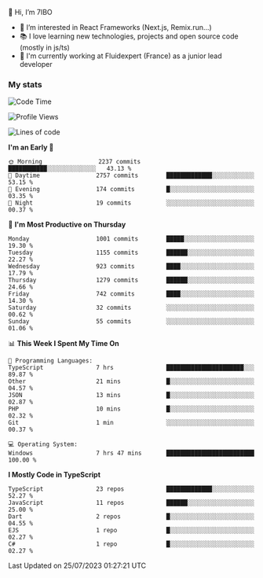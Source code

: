 👋 Hi, I’m 7IBO

- 👀 I’m interested in React Frameworks (Next.js, Remix.run...)
- 📚 I love learning new technologies, projects and open source code (mostly in js/ts)
- 💼 I'm currently working at Fluidexpert (France) as a junior lead developer

### My stats
<!--START_SECTION:waka-->
![Code Time](http://img.shields.io/badge/Code%20Time-93%20hrs%2019%20mins-blue)

![Profile Views](http://img.shields.io/badge/Profile%20Views-0-blue)

![Lines of code](https://img.shields.io/badge/From%20Hello%20World%20I%27ve%20Written-6.8%20million%20lines%20of%20code-blue)

**I'm an Early 🐤** 

```text
🌞 Morning                2237 commits        ███████████░░░░░░░░░░░░░░   43.13 % 
🌆 Daytime                2757 commits        █████████████░░░░░░░░░░░░   53.15 % 
🌃 Evening                174 commits         █░░░░░░░░░░░░░░░░░░░░░░░░   03.35 % 
🌙 Night                  19 commits          ░░░░░░░░░░░░░░░░░░░░░░░░░   00.37 % 
```
📅 **I'm Most Productive on Thursday** 

```text
Monday                   1001 commits        █████░░░░░░░░░░░░░░░░░░░░   19.30 % 
Tuesday                  1155 commits        ██████░░░░░░░░░░░░░░░░░░░   22.27 % 
Wednesday                923 commits         ████░░░░░░░░░░░░░░░░░░░░░   17.79 % 
Thursday                 1279 commits        ██████░░░░░░░░░░░░░░░░░░░   24.66 % 
Friday                   742 commits         ████░░░░░░░░░░░░░░░░░░░░░   14.30 % 
Saturday                 32 commits          ░░░░░░░░░░░░░░░░░░░░░░░░░   00.62 % 
Sunday                   55 commits          ░░░░░░░░░░░░░░░░░░░░░░░░░   01.06 % 
```


📊 **This Week I Spent My Time On** 

```text
💬 Programming Languages: 
TypeScript               7 hrs               ██████████████████████░░░   89.87 % 
Other                    21 mins             █░░░░░░░░░░░░░░░░░░░░░░░░   04.57 % 
JSON                     13 mins             █░░░░░░░░░░░░░░░░░░░░░░░░   02.87 % 
PHP                      10 mins             █░░░░░░░░░░░░░░░░░░░░░░░░   02.32 % 
Git                      1 min               ░░░░░░░░░░░░░░░░░░░░░░░░░   00.37 % 

💻 Operating System: 
Windows                  7 hrs 47 mins       █████████████████████████   100.00 % 
```

**I Mostly Code in TypeScript** 

```text
TypeScript               23 repos            █████████████░░░░░░░░░░░░   52.27 % 
JavaScript               11 repos            ██████░░░░░░░░░░░░░░░░░░░   25.00 % 
Dart                     2 repos             █░░░░░░░░░░░░░░░░░░░░░░░░   04.55 % 
EJS                      1 repo              █░░░░░░░░░░░░░░░░░░░░░░░░   02.27 % 
C#                       1 repo              █░░░░░░░░░░░░░░░░░░░░░░░░   02.27 % 
```




 Last Updated on 25/07/2023 01:27:21 UTC
<!--END_SECTION:waka-->
